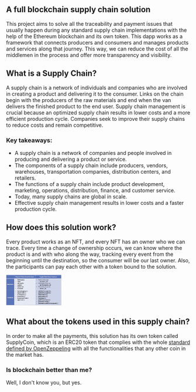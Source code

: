 ## A full blockchain supply chain solution
This project aims to solve all the traceability and payment issues that usually happen during any standard supply chain implementations with the help of the Ethereum blockchain and its own token. This dapp works as a framework that connects producers and consumers and manages products and services along that journey. This way, we can reduce the cost of all the middlemen in the process and offer more transparency and visibility.

## What is a Supply Chain?
A supply chain is a network of individuals and companies who are involved in creating a product and delivering it to the consumer. Links on the chain begin with the producers of the raw materials and end when the van delivers the finished product to the end user. Supply chain management is crucial because an optimized supply chain results in lower costs and a more efficient production cycle. Companies seek to improve their supply chains to reduce costs and remain competitive.

### Key takeaways:
- A supply chain is a network of companies and people involved in producing and delivering a product or service.
- The components of a supply chain include producers, vendors, warehouses, transportation companies, distribution centers, and retailers.
- The functions of a supply chain include product development, marketing, operations, distribution, finance, and customer service.
- Today, many supply chains are global in scale.
- Effective supply chain management results in lower costs and a faster production cycle.

## How does this solution work?
Every product works as an NFT, and every NFT has an owner who we can trace. Every time a change of ownership occurs, we can know where the product is and with who along the way, tracking every event from the beginning until the destination, so the consumer will be our last owner. Also, the participants can pay each other with a token bound to the solution.

<img src="./code_resume.png" width=30% />

## What about the tokens used in this supply chain?
In order to make all the payments, this solution has its own token called SupplyCoin, which is an ERC20 token that complies with the whole [standard defined by OpenZeppeling](https://docs.openzeppelin.com/contracts/2.x/erc20) with all the functionalities that any other coin in the market has.

### Is blockchain better than me?
Well, I don't know you, but yes.